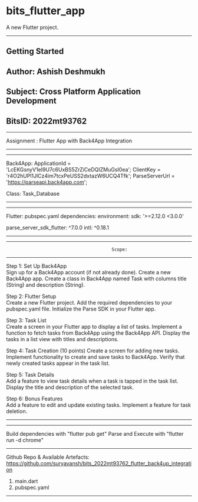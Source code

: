 # bits_flutter_app

A new Flutter project.
**********************************************************************************************************
## Getting Started
## Author:  Ashish Deshmukh
## Subject: Cross Platform Application Development
## BitsID:  2022mt93762
**********************************************************************************************************
Assignment :  Flutter App with Back4App Integration
**********************************************************************************************************

**********************************************************************************************************
Back4App:
ApplicationId = 'LcEKGsnyV1eI9U7c6UxBS5ZrZiCeDQIZMuGsI0ea';
ClientKey = 'r4O2hUPl1JlCz4im7tcxPeUSS2dxtazW6UCQ4Tfk';
ParseServerUrl = 'https://parseapi.back4app.com';

Class: Task_Database
**********************************************************************************************************

**********************************************************************************************************
Flutter:
pubspec.yaml dependencies:
environment:
  sdk: '>=2.12.0 <3.0.0'
  
parse_server_sdk_flutter: ^7.0.0
intl: ^0.18.1
**********************************************************************************************************


**********************************************************************************************************
											Scope:
**********************************************************************************************************
Step 1: Set Up Back4App  
Sign up for a Back4App account (if not already done).
Create a new Back4App app.
Create a class in Back4App named Task with columns title (String) and description (String).

Step 2: Flutter Setup  
Create a new Flutter project.
Add the required dependencies to your pubspec.yaml file.
Initialize the Parse SDK in your Flutter app.

Step 3: Task List  
Create a screen in your Flutter app to display a list of tasks.
Implement a function to fetch tasks from Back4App using the Back4App API.
Display the tasks in a list view with titles and descriptions.

Step 4: Task Creation (10 points)
Create a screen for adding new tasks.
Implement functionality to create and save tasks to Back4App.
Verify that newly created tasks appear in the task list.

Step 5: Task Details  
Add a feature to view task details when a task is tapped in the task list.
Display the title and description of the selected task.

Step 6: Bonus Features  
Add a feature to edit and update existing tasks.
Implement a feature for task deletion.
**********************************************************************************************************

**********************************************************************************************************
Build dependencies with "flutter pub get"
Parse and Execute with "flutter run -d chrome"
**********************************************************************************************************
Github Repo & Available Artefacts:
https://github.com/suryavansh/bits_2022mt93762_flutter_back4up_integration

1. main.dart
2. pubspec.yaml
**********************************************************************************************************

